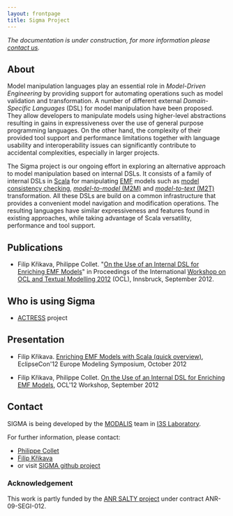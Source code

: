 ```yaml
---
layout: frontpage
title: Sigma Project
---
```


_The documentation is under construction, for more information please [contact us](#contact)._

## About ##

Model manipulation languages play an essential role in _Model-Driven Engineering_ by providing support for automating operations such as model validation and transformation. A number of different external _Domain-Specific Languages_ (DSL) for model manipulation have been proposed. They allow developers to manipulate models using higher-level abstractions resulting in gains in expressiveness over the use of general purpose programming languages. On the other hand, the complexity of their provided tool support and performance limitations together with language usability and interoperability issues can significantly contribute to accidental complexities, especially in larger projects. 

The Sigma project is our ongoing effort in exploring an alternative approach to model manipulation based on internal DSLs. It consists of a family of internal DSLs in [Scala](http://scala-lang.org) for manipulating [EMF](http://www.eclipse.org/modeling/emf/) models such as [model consistency checking](model-consistency-checking.html), [_model-to-model_ (M2M)](m2m-transformation.html) and [_model-to-text_ (M2T)](m2t-transformation.html) transformation. All these DSLs are build on a common infrastructure that provides a convenient model navigation and modification operations. The resulting languages have similar expressiveness and features found in existing approaches, while taking advantage of Scala versatility, performance and tool support.

## Publications ##

* Filip Křikava, Philippe Collet. "[On the Use of an Internal DSL for Enriching EMF Models](http://st.inf.tu-dresden.de/OCL2012/preproceedings/09.pdf)" in Proceedings of the International [Workshop on OCL and Textual Modelling 2012](http://st.inf.tu-dresden.de/OCL2012/) (OCL), Innsbruck, September 2012. 

## Who is using Sigma ##

* [ACTRESS](http://fikovnik.net/Actress) project

## Presentation ##

* Filip Křikava. [Enriching EMF Models with Scala (quick overview)](http://www.slideshare.net/krikava/enriching-emf-models-with-scala), EclipseCon'12 Europe Modeling Symposium, October 2012

* Filip Křikava, Philippe Collet. [On the Use of an Internal DSL for Enriching EMF Models](http://www.slideshare.net/krikava/krikava-ocl12), OCL'12 Workshop, September 2012

## Contact ##
<a id="contact"> </a>

SIGMA is being developed by the [MODALIS](http://modalis.polytech.unice.fr/) team in [I3S Laboratory](http://www.i3s.unice.fr/I3S/).

For further information, please contact:

* [Philippe Collet](http://www.i3s.unice.fr/~collet/)
* [Filip Křikava](http://fikovnik.net/about/)
* or visit [SIGMA github project]({{site.githubProject}})

### Acknowledgement ###

This work is partly funded by the [ANR SALTY project](https://salty.unice.fr/) under contract ANR-09-SEGI-012.
